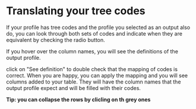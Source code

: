 # Translating your tree codes

If your profile has tree codes and the profile you selected as an output also do, you can look through both sets of codes and indicate when they are equivalent by checking the radio button.

If you hover over the column names, you will see the definitions of the output profile.

click on "See definition" to double check that the mapping of codes is correct. When you are happy, you can apply the mapping and you will see columns added to your table. They will have the column names that the output profile expect and will be filled with their codes.

**Tip: you can collapse the rows by clicling on th grey ones**
